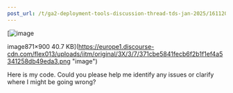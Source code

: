 ```yaml
---
post_url: /t/ga2-deployment-tools-discussion-thread-tds-jan-2025/161120/97
---
```

[![image](https://europe1.discourse-cdn.com/flex013/uploads/iitm/original/3X/3/7/371cbe5841fecb6f2b1f1ef4a5341258db49eda3.png)

image871×900 40.7 KB](https://europe1.discourse-cdn.com/flex013/uploads/iitm/original/3X/3/7/371cbe5841fecb6f2b1f1ef4a5341258db49eda3.png "image")

  
Here is my code. Could you please help me identify any issues or clarify where I might be going wrong?